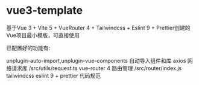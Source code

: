 # vue3-template

基于Vue 3 + Vite 5 + VueRouter 4 + Tailwindcss + Eslint 9 + Prettier创建的Vue项目最小模版，可直接使用

已配置好的功能有:

unplugin-auto-import,unplugin-vue-components 自动导入组件和库
axios 网络请求库  /src/utils/request.ts
vue-router 4 路由管理 /src/router/index.js
tailwindcss
eslint 9 + prettier 代码规范
